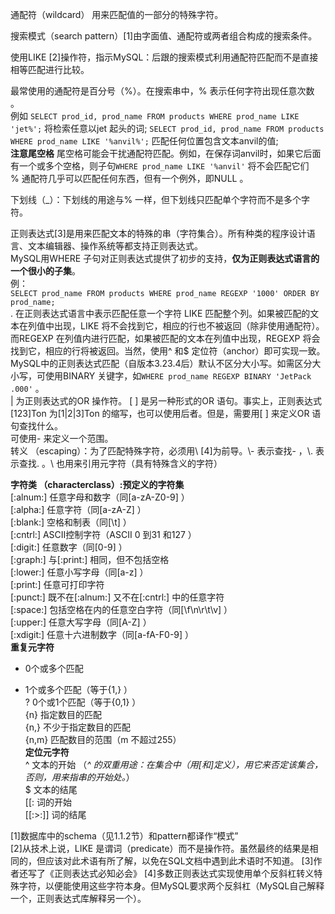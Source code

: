 通配符（wildcard） 用来匹配值的一部分的特殊字符。

搜索模式（search pattern）[1]由字面值、通配符或两者组合构成的搜索条件。

使用LIKE [2]操作符，指示MySQL：后跟的搜索模式利用通配符匹配而不是直接相等匹配进行比较。

最常使用的通配符是百分号（%）。在搜索串中，% 表示任何字符出现任意次数 。  
例如
`SELECT prod_id, prod_name
FROM products
WHERE prod_name LIKE 'jet%';`
将检索任意以jet 起头的词;
`SELECT prod_id, prod_name
FROM products
WHERE prod_name LIKE '%anvil%';`
匹配任何位置包含文本anvil的值;  
**注意尾空格** 尾空格可能会干扰通配符匹配。例如，在保存词anvil时，如果它后面有一个或多个空格，则子句`WHERE prod_name LIKE '%anvil'` 将不会匹配它们  
% 通配符几乎可以匹配任何东西，但有一个例外，即NULL 。

下划线（_）：下划线的用途与% 一样，但下划线只匹配单个字符而不是多个字符。

正则表达式[3]是用来匹配文本的特殊的串（字符集合）。所有种类的程序设计语言、文本编辑器、操作系统等都支持正则表达式。  
MySQL用WHERE 子句对正则表达式提供了初步的支持，**仅为正则表达式语言的一个很小的子集**。  
例：  
`SELECT prod_name
FROM products
WHERE prod_name REGEXP '1000'
ORDER BY prod_name;`  
. 在正则表达式语言中表示匹配任意一个字符 
LIKE 匹配整个列。如果被匹配的文本在列值中出现，LIKE 将不会找到它，相应的行也不被返回（除非使用通配符）。而REGEXP 在列值内进行匹配，如果被匹配的文本在列值中出现，REGEXP 将会找到它，相应的行将被返回。当然，使用^ 和$ 定位符（anchor）即可实现一致。  
MySQL中的正则表达式匹配（自版本3.23.4后）默认不区分大小写。如需区分大小写，可使用BINARY 关键字，如`WHERE prod_name REGEXP BINARY 'JetPack .000'` 。  
| 为正则表达式的OR 操作符。 
[ ] 是另一种形式的OR 语句。事实上，正则表达式[123]Ton 为[1|2|3]Ton 的缩写，也可以使用后者。但是，需要用[ ] 来定义OR 语句查找什么。  
可使用- 来定义一个范围。  
转义 （escaping）：为了匹配特殊字符，必须用\\ [4]为前导。\\- 表示查找- ，\\. 表示查找. 。\\ 也用来引用元字符（具有特殊含义的字符）

**字符类 （characterclass）:预定义的字符集**   
[:alnum:]	任意字母和数字（同[a-zA-Z0-9] ）  
[:alpha:]	任意字符（同[a-zA-Z] ）  
[:blank:]	空格和制表（同[\\t] ）  
[:cntrl:]	ASCII控制字符（ASCII 0 到31 和127 ）  
[:digit:]	任意数字（同[0-9] ）  
[:graph:]	与[:print:] 相同，但不包括空格  
[:lower:]	任意小写字母（同[a-z] ）  
[:print:]	任意可打印字符  
[:punct:]	既不在[:alnum:] 又不在[:cntrl:] 中的任意字符  
[:space:]	包括空格在内的任意空白字符（同[\\f\\n\\r\\t\\v] ）  
[:upper:]	任意大写字母（同[A-Z] ）  
[:xdigit:]	任意十六进制数字（同[a-fA-F0-9] ）  
**重复元字符**  
*	0个或多个匹配  
+	1个或多个匹配（等于{1,} ）  
?	0个或1个匹配（等于{0,1} ）  
{n}	指定数目的匹配  
{n,}	不少于指定数目的匹配  
{n,m}	匹配数目的范围（m 不超过255）  
**定位元字符**  
^	文本的开始   （_^ 的双重用途：在集合中（用[和]定义），用它来否定该集合，否则，用来指串的开始处。_）  
$	文本的结尾  
[[:	词的开始  
[[:>:]]	词的结尾  

[1]数据库中的schema（见1.1.2节）和pattern都译作“模式”  
[2]从技术上说，LIKE 是谓词（predicate）而不是操作符。虽然最终的结果是相同的，但应该对此术语有所了解，以免在SQL文档中遇到此术语时不知道。
[3]作者还写了《正则表达式必知必会》
[4]多数正则表达式实现使用单个反斜杠转义特殊字符，以便能使用这些字符本身。但MySQL要求两个反斜杠（MySQL自己解释一个，正则表达式库解释另一个）。

